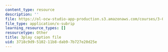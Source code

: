 ```yaml
---
content_type: resource
description: ''
file: https://ol-ocw-studio-app-production.s3.amazonaws.com/courses/3-091sc-introduction-to-solid-state-chemistry-fall-2010/3718c9d9510211b8dab97b727e20d25e_rR8ZtI8m0Mo.srt
file_type: application/x-subrip
learning_resource_types: []
resourcetype: Other
title: 3play caption file
uid: 3718c9d9-5102-11b8-dab9-7b727e20d25e
---
```

